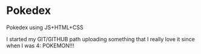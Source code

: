 # Pokedex
 Pokedex using JS+HTML+CSS

 I started my GIT/GITHUB path uploading something that I really love it since when I was 4: POKEMON!!!


